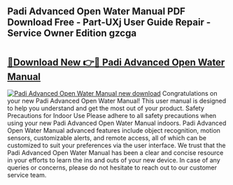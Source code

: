 ## Padi Advanced Open Water Manual PDF Download Free - Part-UXj User Guide Repair - Service Owner Edition gzcga

# <h2><a href="http://bc65868.oget.top/?id=Padi+Advanced+Open+Water+Manual">🔗Download New 👉🔴 Padi Advanced Open Water Manual</a></h2>

[![Padi Advanced Open Water Manual new download](https://i.imgur.com/5g1atiW.png)](http://bc65868.oget.top/?id=Padi+Advanced+Open+Water+Manual)
Congratulations on your new Padi Advanced Open Water Manual! This user manual is designed to help you understand and get the most out of your product. Safety Precautions for Indoor Use Please adhere to all safety precautions when using your new Padi Advanced Open Water Manual indoors. Padi Advanced Open Water Manual advanced features include object recognition, motion sensors, customizable alerts, and remote access, all of which can be customized to suit your preferences via the user interface. We trust that the Padi Advanced Open Water Manual has been a clear and concise resource in your efforts to learn the ins and outs of your new device. In case of any queries or concerns, please do not hesitate to reach out to our customer service team.
